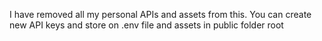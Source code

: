 I have removed all my personal APIs and assets from this. You can create new API keys and store on .env file and assets in public folder root